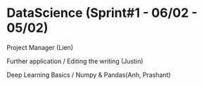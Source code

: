 # DataScience (Sprint#1 - 06/02 - 05/02)

Project Manager (Lien)

Further application / Editing the writing (Justin)

Deep Learning Basics / Numpy & Pandas(Anh, Prashant)
